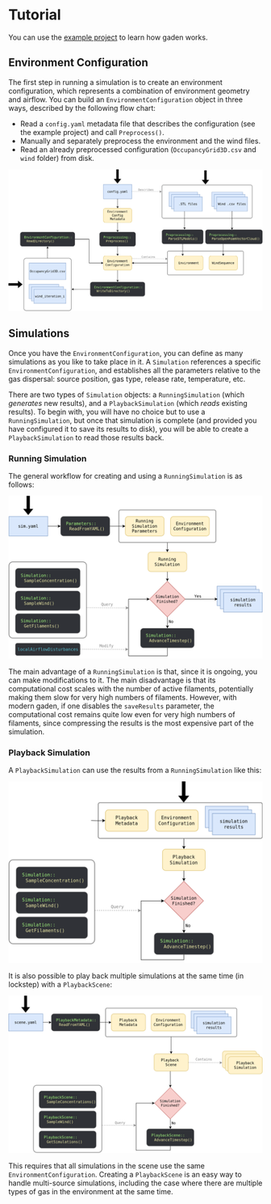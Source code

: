 # Tutorial

You can use the [example project](../example_project/) to learn how gaden works.

## Environment Configuration
The first step in running a simulation is to create an environment configuration, which represents a combination of environment geometry and airflow. You can build an `EnvironmentConfiguration` object in three ways, described by the following flow chart:

- Read a `config.yaml` metadata file that describes the configuration (see the example project) and call `Preprocess()`.
- Manually and separately preprocess the environment and the wind files.
- Read an already preprocessed configuration (`OccupancyGrid3D.csv` and `wind` folder) from disk.

![envConfig](diagrams/EnvironmentConfig.png) 

## Simulations
Once you have the `EnvironmentConfiguration`, you can define as many simulations as you like to take place in it. A `Simulation` references a specific `EnvironmentConfiguration`, and establishes all the parameters relative to the gas dispersal: source position, gas type, release rate, temperature, etc. 

There are two types of `Simulation` objects: a `RunningSimulation` (which *generates* new results), and a `PlaybackSimulation` (which *reads* existing results). To begin with, you will have no choice but to use a `RunningSimulation`, but once that simulation is complete (and provided you have configured it to save its results to disk), you will be able to create a `PlaybackSimulation` to read those results back.

### Running Simulation
The general workflow for creating and using a `RunningSimulation` is as follows:

![envConfig](diagrams/RunSimulation.png) 

The main advantage of a `RunningSimulation` is that, since it is ongoing, you can make modifications to it. The main disadvantage is that its computational cost scales with the number of active filaments, potentially making them slow for very high numbers of filaments. However, with modern gaden, if one disables the `saveResults` parameter, the computational cost remains quite low even for very high numbers of filaments, since compressing the results is the most expensive part of the simulation.

### Playback Simulation
A `PlaybackSimulation` can use the results from a `RunningSimulation` like this:

![envConfig](diagrams/PlaybackSimulation.png) 

It is also possible to play back multiple simulations at the same time (in lockstep) with a `PlaybackScene`:

![envConfig](diagrams/PlaybackScene.png) 

This requires that all simulations in the scene use the same `EnvironmentConfiguration`. Creating a `PlaybackScene` is an easy way to handle multi-source simulations, including the case where there are multiple types of gas in the environment at the same time.